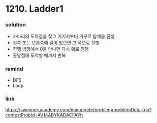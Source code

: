 # 1210. Ladder1

### solution
* 사다리의 도착점을 찾고 거기서부터 거꾸로 탐색을 진행
* 왼쪽 또는 오른쪽에 길이 있으면 그 쪽으로 진행
* 진행 방향에서 0을 만나면 다시 위로 진행
* 출발점에 도착할 때까지 반복

### remind
* DFS
* Loop

### link
https://swexpertacademy.com/main/code/problem/problemDetail.do?contestProbId=AV14ABYKADACFAYh